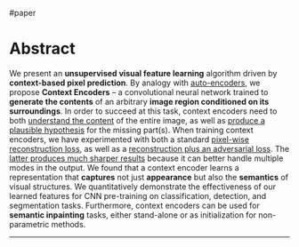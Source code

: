 #paper

# Abstract
We present an **unsupervised visual feature learning** algorithm driven by **context-based pixel prediction**. By analogy with <u>auto-encoders</u>, we propose **Context Encoders** – a convolutional neural network trained to **generate the contents** of an arbitrary **image region conditioned on its surroundings**. In order to succeed at this task, context encoders need to both <u>understand the content</u> of the entire image, as well as <u>produce a plausible hypothesis</u> for the missing part(s). When training context encoders, we have experimented with both a standard <u>pixel-wise reconstruction loss</u>, as well as a <u>reconstruction plus an adversarial loss</u>. The <u>latter produces much sharper results</u> because it can better handle multiple modes in the output. We found that a context encoder learns a representation that **captures** not just **appearance** but also the **semantics** of visual structures. We quantitatively demonstrate the effectiveness of our learned features for CNN pre-training on classification, detection, and segmentation tasks. Furthermore, context encoders can be used for **semantic inpainting** tasks, either stand-alone or as initialization for non-parametric methods.

---

